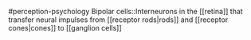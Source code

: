 #perception-psychology 
Bipolar cells::Interneurons in the [[retina]] that transfer neural impulses from [[receptor rods|rods]] and [[receptor cones|cones]] to [[ganglion cells]]
<!--SR:!2024-02-03,1,230-->